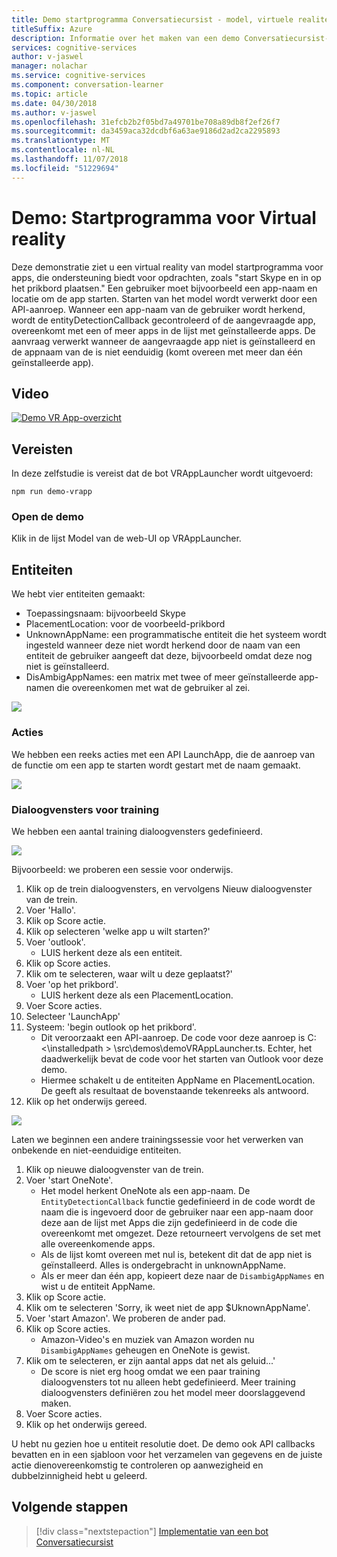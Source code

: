 ```yaml
---
title: Demo startprogramma Conversatiecursist - model, virtuele realiteit voor Microsoft Cognitive Services | Microsoft Docs
titleSuffix: Azure
description: Informatie over het maken van een demo Conversatiecursist-model.
services: cognitive-services
author: v-jaswel
manager: nolachar
ms.service: cognitive-services
ms.component: conversation-learner
ms.topic: article
ms.date: 04/30/2018
ms.author: v-jaswel
ms.openlocfilehash: 31efcb2b2f05bd7a49701be708a89db8f2ef26f7
ms.sourcegitcommit: da3459aca32dcdbf6a63ae9186d2ad2ca2295893
ms.translationtype: MT
ms.contentlocale: nl-NL
ms.lasthandoff: 11/07/2018
ms.locfileid: "51229694"
---
```

# <a name="demo-virtual-reality-app-launcher"></a>Demo: Startprogramma voor Virtual reality

Deze demonstratie ziet u een virtual reality van model startprogramma voor apps, die ondersteuning biedt voor opdrachten, zoals "start Skype en in op het prikbord plaatsen." Een gebruiker moet bijvoorbeeld een app-naam en locatie om de app starten. Starten van het model wordt verwerkt door een API-aanroep. Wanneer een app-naam van de gebruiker wordt herkend, wordt de entityDetectionCallback gecontroleerd of de aangevraagde app, overeenkomt met een of meer apps in de lijst met geïnstalleerde apps. De aanvraag verwerkt wanneer de aangevraagde app niet is geïnstalleerd en de appnaam van de is niet eenduidig (komt overeen met meer dan één geïnstalleerde app).

## <a name="video"></a>Video

[![Demo VR App-overzicht](https://aka.ms/cl-demo-vrapp-preview)](https://aka.ms/blis-demo-vrapp)

## <a name="requirements"></a>Vereisten

In deze zelfstudie is vereist dat de bot VRAppLauncher wordt uitgevoerd:

    npm run demo-vrapp
    
### <a name="open-the-demo"></a>Open de demo

Klik in de lijst Model van de web-UI op VRAppLauncher. 

## <a name="entities"></a>Entiteiten

We hebt vier entiteiten gemaakt:

- Toepassingsnaam: bijvoorbeeld Skype
- PlacementLocation: voor de voorbeeld-prikbord
- UnknownAppName: een programmatische entiteit die het systeem wordt ingesteld wanneer deze niet wordt herkend door de naam van een entiteit de gebruiker aangeeft dat deze, bijvoorbeeld omdat deze nog niet is geïnstalleerd.
- DisAmbigAppNames: een matrix met twee of meer geïnstalleerde app-namen die overeenkomen met wat de gebruiker al zei. 

![](../media/tutorial_vrapplauncher_entities.PNG)

### <a name="actions"></a>Acties

We hebben een reeks acties met een API LaunchApp, die de aanroep van de functie om een app te starten wordt gestart met de naam gemaakt.

![](../media/tutorial_vrapplauncher_actions.PNG)

### <a name="training-dialogs"></a>Dialoogvensters voor training
We hebben een aantal training dialoogvensters gedefinieerd.

![](../media/tutorial_vrapplauncher_dialogs.PNG)

Bijvoorbeeld: we proberen een sessie voor onderwijs.

1. Klik op de trein dialoogvensters, en vervolgens Nieuw dialoogvenster van de trein.
1. Voer 'Hallo'.
2. Klik op Score actie.
3. Klik op selecteren 'welke app u wilt starten?'
4. Voer 'outlook'.
    - LUIS herkent deze als een entiteit.
5. Klik op Score acties.
3. Klik om te selecteren, waar wilt u deze geplaatst?'
4. Voer 'op het prikbord'.
    - LUIS herkent deze als een PlacementLocation.
2. Voer Score acties.
6. Selecteer 'LaunchApp'
7. Systeem: 'begin outlook op het prikbord'.
    - Dit veroorzaakt een API-aanroep. De code voor deze aanroep is C:\<\installedpath > \src\demos\demoVRAppLauncher.ts. Echter, het daadwerkelijk bevat de code voor het starten van Outlook voor deze demo.
    - Hiermee schakelt u de entiteiten AppName en PlacementLocation. De geeft als resultaat de bovenstaande tekenreeks als antwoord.
4. Klik op het onderwijs gereed.

![](../media/tutorial_vrapplauncher_callbackcode.PNG)

Laten we beginnen een andere trainingssessie voor het verwerken van onbekende en niet-eenduidige entiteiten.

1. Klik op nieuwe dialoogvenster van de trein.
1. Voer 'start OneNote'. 
    - Het model herkent OneNote als een app-naam. De `EntityDetectionCallback` functie gedefinieerd in de code wordt de naam die is ingevoerd door de gebruiker naar een app-naam door deze aan de lijst met Apps die zijn gedefinieerd in de code die overeenkomt met omgezet. Deze retourneert vervolgens de set met alle overeenkomende apps. 
    - Als de lijst komt overeen met nul is, betekent dit dat de app niet is geïnstalleerd. Alles is ondergebracht in unknownAppName.
    - Als er meer dan één app, kopieert deze naar de `DisambigAppNames` en wist u de entiteit AppName.
2. Klik op Score actie.
3. Klik om te selecteren 'Sorry, ik weet niet de app $UknownAppName'.
4. Voer 'start Amazon'. We proberen de ander pad.
5. Klik op Score acties.
    - Amazon-Video's en muziek van Amazon worden nu `DisambigAppNames` geheugen en OneNote is gewist.
3. Klik om te selecteren, er zijn aantal apps dat net als geluid...'
    - De score is niet erg hoog omdat we een paar training dialoogvensters tot nu alleen hebt gedefinieerd. Meer training dialoogvensters definiëren zou het model meer doorslaggevend maken.
2. Voer Score acties.
4. Klik op het onderwijs gereed.

U hebt nu gezien hoe u entiteit resolutie doet. De demo ook API callbacks bevatten en in een sjabloon voor het verzamelen van gegevens en de juiste actie dienovereenkomstig te controleren op aanwezigheid en dubbelzinnigheid hebt u geleerd.

## <a name="next-steps"></a>Volgende stappen

> [!div class="nextstepaction"]
> [Implementatie van een bot Conversatiecursist](../deploy-to-bf.md)
